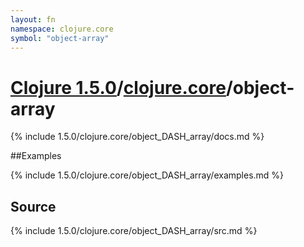 ```yaml
---
layout: fn
namespace: clojure.core
symbol: "object-array"
---
```


# [Clojure 1.5.0](../../)/[clojure.core](../)/object-array

{% include 1.5.0/clojure.core/object_DASH_array/docs.md %}

##Examples

{% include 1.5.0/clojure.core/object_DASH_array/examples.md %}
## Source
{% include 1.5.0/clojure.core/object_DASH_array/src.md %}


